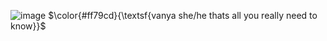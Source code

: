 ![image](https://github.com/user-attachments/assets/d43f108c-c751-4532-a607-522c5303b26f) 
$\color{#ff79cd}{\textsf{vanya she/he thats all you really need to know}}$

